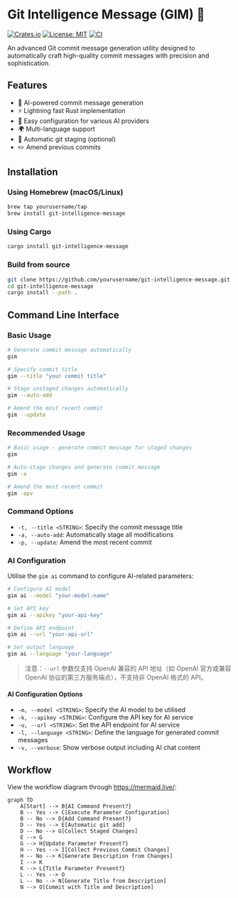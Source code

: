 # Git Intelligence Message (GIM) 🚀

[![Crates.io](https://img.shields.io/crates/v/git-intelligence-message)](https://crates.io/crates/git-intelligence-message)
[![License: MIT](https://img.shields.io/badge/License-MIT-yellow.svg)](https://opensource.org/licenses/MIT)
[![CI](https://github.com/yourusername/git-intelligence-message/actions/workflows/ci.yml/badge.svg)](https://github.com/yourusername/git-intelligence-message/actions/workflows/ci.yml)

An advanced Git commit message generation utility designed to automatically craft high-quality commit messages with precision and sophistication.

## Features

- 🤖 AI-powered commit message generation
- ⚡ Lightning fast Rust implementation
- 🔧 Easy configuration for various AI providers
- 🌍 Multi-language support
- 🔄 Automatic git staging (optional)
- ✏️ Amend previous commits

## Installation

### Using Homebrew (macOS/Linux)

```bash
brew tap yourusername/tap
brew install git-intelligence-message
```

### Using Cargo

```bash
cargo install git-intelligence-message
```

### Build from source

```bash
git clone https://github.com/yourusername/git-intelligence-message.git
cd git-intelligence-message
cargo install --path .
```

## Command Line Interface

### Basic Usage

```bash
# Generate commit message automatically
gim

# Specify commit title
gim --title "your commit title"

# Stage unstaged changes automatically
gim --auto-add

# Amend the most recent commit
gim --update
```

### Recommended Usage

```bash
# Basic usage - generate commit message for staged changes
gim

# Auto-stage changes and generate commit message
gim -a

# Amend the most recent commit
gim -apv
```

### Command Options

- `-t, --title <STRING>`: Specify the commit message title
- `-a, --auto-add`: Automatically stage all modifications
- `-p, --update`: Amend the most recent commit

### AI Configuration

Utilise the `gim ai` command to configure AI-related parameters:

```bash
# Configure AI model
gim ai --model "your-model-name"

# Set API key
gim ai --apikey "your-api-key"

# Define API endpoint
gim ai --url "your-api-url"

# Set output language
gim ai --language "your-language"
```

> 注意：`--url` 参数仅支持 OpenAI 兼容的 API 地址（如 OpenAI 官方或兼容 OpenAI 协议的第三方服务端点），不支持非 OpenAI 格式的 API。

#### AI Configuration Options

- `-m, --model <STRING>`: Specify the AI model to be utilised
- `-k, --apikey <STRING>`: Configure the API key for AI service
- `-u, --url <STRING>`: Set the API endpoint for AI service
- `-l, --language <STRING>`: Define the language for generated commit messages
- `-v, --verbose`: Show verbose output including AI chat content

## Workflow

View the workflow diagram through https://mermaid.live/:
```mermaid
graph TD
    A[Start] --> B{AI Command Present?}
    B -- Yes --> C[Execute Parameter Configuration]
    B -- No --> D{Add Command Present?}
    D -- Yes --> E[Automatic git add]
    D -- No --> G[Collect Staged Changes]
    E --> G
    G --> H{Update Parameter Present?}
    H -- Yes --> I[Collect Previous Commit Changes]
    H -- No --> K[Generate Description from Changes]
    I --> K
    K --> L{Title Parameter Present?}
    L -- Yes --> O
    L -- No --> N[Generate Title from Description]
    N --> O[Commit with Title and Description]
```